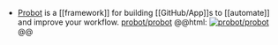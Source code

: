 - [Probot](https://probot.github.io/) is a [[framework]] for building [[GitHub/App]]s to [[automate]] and improve your workflow.
  [probot/probot](https://github.com/probot/probot)
  @@html: <a href="https://github.com/probot/probot/"><img src="https://github-readme-stats-astronomer.vercel.app/api/pin/?username=probot&repo=probot&theme=tokyonight" alt="probot/probot"/></a>@@